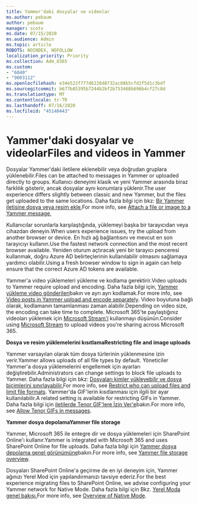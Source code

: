 ```yaml
---
title: Yammer'daki dosyalar ve videolar
ms.author: pebaum
author: pebaum
manager: scotv
ms.date: 07/15/2020
ms.audience: Admin
ms.topic: article
ROBOTS: NOINDEX, NOFOLLOW
localization_priority: Priority
ms.collection: Adm_O365
ms.custom:
- "6040"
- "9003112"
ms.openlocfilehash: e34e522f777d6228d8732ac88b5cfd2f5d1c3bdf
ms.sourcegitcommit: b677b85395b7244b2bf2b753468b696b4cf27c8d
ms.translationtype: MT
ms.contentlocale: tr-TR
ms.lasthandoff: 07/16/2020
ms.locfileid: "45148443"
---
```

# <a name="files-and-videos-in-yammer"></a><span data-ttu-id="7561a-102">Yammer'daki dosyalar ve videolar</span><span class="sxs-lookup"><span data-stu-id="7561a-102">Files and videos in Yammer</span></span>

<span data-ttu-id="7561a-103">Dosyalar Yammer'daki iletilere eklenebilir veya doğrudan gruplara yüklenebilir.</span><span class="sxs-lookup"><span data-stu-id="7561a-103">Files can be attached to messages in Yammer or uploaded directly to groups.</span></span> <span data-ttu-id="7561a-104">Kullanıcı deneyimi klasik ve yeni Yammer arasında biraz farklılık gösterir, ancak dosyalar aynı konumlara yüklenir.</span><span class="sxs-lookup"><span data-stu-id="7561a-104">The user experience differs slightly between classic and new Yammer, but the files get uploaded to the same locations.</span></span> <span data-ttu-id="7561a-105">Daha fazla bilgi için bkz: [Bir Yammer iletisine dosya veya resim ekle](https://support.microsoft.com/office/attach-a-file-or-image-to-a-yammer-message-f576d4d1-ad66-4ce4-9c43-46cf75978dbf),</span><span class="sxs-lookup"><span data-stu-id="7561a-105">For more info, see [Attach a file or image to a Yammer message](https://support.microsoft.com/office/attach-a-file-or-image-to-a-yammer-message-f576d4d1-ad66-4ce4-9c43-46cf75978dbf),</span></span>  

<span data-ttu-id="7561a-106">Kullanıcılar sorunlarla karşılaştığında, yüklemeyi başka bir tarayıcıdan veya cihazdan deneyin.</span><span class="sxs-lookup"><span data-stu-id="7561a-106">When users experience issues, try the upload from another browser or device.</span></span> <span data-ttu-id="7561a-107">En hızlı ağ bağlantısını ve mevcut en son tarayıcıyı kullanın.</span><span class="sxs-lookup"><span data-stu-id="7561a-107">Use the fastest network connection and the most recent browser available.</span></span> <span data-ttu-id="7561a-108">Yeniden oturum açtıracak yeni bir tarayıcı penceresi kullanmak, doğru Azure AD belirteçlerinin kullanılabilir olmasını sağlamaya yardımcı olabilir.</span><span class="sxs-lookup"><span data-stu-id="7561a-108">Using a fresh browser window to sign in again can help ensure that the correct Azure AD tokens are available.</span></span>

<span data-ttu-id="7561a-109">Yammer'a video yüklemeleri yükleme ve kodlama gerektirir.</span><span class="sxs-lookup"><span data-stu-id="7561a-109">Video uploads to Yammer require upload and encoding.</span></span> <span data-ttu-id="7561a-110">Daha fazla bilgi için, [Yammer yükleme video gönderileri](https://support.microsoft.com/office/video-posts-in-yammer-upload-and-encode-separately-5b3a348e-3a0a-4c4b-95b1-eabdf245ba25)bakın ve ayrı ayrı kodlamak.</span><span class="sxs-lookup"><span data-stu-id="7561a-110">For more info, see [Video posts in Yammer upload and encode separately](https://support.microsoft.com/office/video-posts-in-yammer-upload-and-encode-separately-5b3a348e-3a0a-4c4b-95b1-eabdf245ba25).</span></span> <span data-ttu-id="7561a-111">Video boyutuna bağlı olarak, kodlamanın tamamlanması zaman alabilir.</span><span class="sxs-lookup"><span data-stu-id="7561a-111">Depending on video size, the encoding can take time to complete.</span></span> <span data-ttu-id="7561a-112">Microsoft 365'te paylaştığınız videoları yüklemek için [Microsoft Stream'i](https://docs.microsoft.com/stream/overview) kullanmayı düşünün.</span><span class="sxs-lookup"><span data-stu-id="7561a-112">Consider using [Microsoft Stream](https://docs.microsoft.com/stream/overview) to upload videos you're sharing across Microsoft 365.</span></span>

<span data-ttu-id="7561a-113">**Dosya ve resim yüklemelerini kısıtlama**</span><span class="sxs-lookup"><span data-stu-id="7561a-113">**Restricting file and image uploads**</span></span>

<span data-ttu-id="7561a-114">Yammer varsayılan olarak tüm dosya türlerinin yüklenmesine izin verir.</span><span class="sxs-lookup"><span data-stu-id="7561a-114">Yammer allows uploads of all file types by default.</span></span> <span data-ttu-id="7561a-115">Yöneticiler Yammer'a dosya yüklemelerini engellemek için ayarları değiştirebilir.</span><span class="sxs-lookup"><span data-stu-id="7561a-115">Administrators can change settings to block file uploads to Yammer.</span></span> <span data-ttu-id="7561a-116">Daha fazla bilgi için bkz: [Dosyaları kimler yükleyebilir ve dosya biçimlerini sınırlayabilir.](https://docs.microsoft.com/yammer/configure-your-yammer-network/configure-yammer#restrict-who-can-upload-files-and-limit-file-formats)</span><span class="sxs-lookup"><span data-stu-id="7561a-116">For more info, see [Restrict who can upload files and limit file formats](https://docs.microsoft.com/yammer/configure-your-yammer-network/configure-yammer#restrict-who-can-upload-files-and-limit-file-formats).</span></span> <span data-ttu-id="7561a-117">Yammer'da GIF'lerin kısıtlanması için ilgili bir ayar kullanılabilir.</span><span class="sxs-lookup"><span data-stu-id="7561a-117">A related setting is available for restricting GIFs in Yammer.</span></span> <span data-ttu-id="7561a-118">Daha fazla bilgi için [iletilerde Tenor GIF'lere İzin Ver'e](https://docs.microsoft.com/yammer/configure-your-yammer-network/configure-yammer#allow-tenor-gifs-in-messages)bakın.</span><span class="sxs-lookup"><span data-stu-id="7561a-118">For more info, see [Allow Tenor GIFs in messages](https://docs.microsoft.com/yammer/configure-your-yammer-network/configure-yammer#allow-tenor-gifs-in-messages).</span></span>

<span data-ttu-id="7561a-119">**Yammer dosya depolama**</span><span class="sxs-lookup"><span data-stu-id="7561a-119">**Yammer file storage**</span></span>

<span data-ttu-id="7561a-120">Yammer, Microsoft 365 ile entegre dir ve dosya yüklemeleri için SharePoint Online'ı kullanır.</span><span class="sxs-lookup"><span data-stu-id="7561a-120">Yammer is integrated with Microsoft 365 and uses SharePoint Online for file uploads.</span></span> <span data-ttu-id="7561a-121">Daha fazla bilgi için [Yammer dosya depolama genel görünümüne](https://docs.microsoft.com/yammer/get-started-with-yammer/file-storage)bakın.</span><span class="sxs-lookup"><span data-stu-id="7561a-121">For more info, see [Yammer file storage overview](https://docs.microsoft.com/yammer/get-started-with-yammer/file-storage).</span></span> 

<span data-ttu-id="7561a-122">Dosyaları SharePoint Online'a geçirme de en iyi deneyim için, Yammer ağınızı Yerel Mod için yapılandırmanızı tavsiye ederiz.</span><span class="sxs-lookup"><span data-stu-id="7561a-122">For the best experience migrating files to SharePoint Online, we advise configuring your Yammer network for Native Mode.</span></span> <span data-ttu-id="7561a-123">Daha fazla bilgi için Bkz. [Yerel Moda genel bakışı.](https://docs.microsoft.com/yammer/configure-your-yammer-network/overview-native-mode)</span><span class="sxs-lookup"><span data-stu-id="7561a-123">For more info, see [Overview of Native Mode](https://docs.microsoft.com/yammer/configure-your-yammer-network/overview-native-mode).</span></span> 